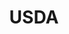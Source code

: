 ---
name: Hubert Hamer*
department: Department of Agriculture
sub-department: National Agricultural Statistics Service^
title: USDA
---